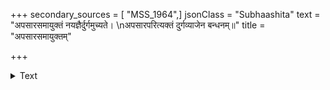 +++
secondary_sources = [ "MSS_1964",]
jsonClass = "Subhaashita"
text = "अपसारसमायुक्तं नयज्ञैर्दुर्गमुच्यते।  \nअपसारपरित्यक्तं दुर्गव्याजेन बन्धनम्॥"
title = "अपसारसमायुक्तम्"

+++

<details><summary>Text</summary>

अपसारसमायुक्तं नयज्ञैर्दुर्गमुच्यते।  
अपसारपरित्यक्तं दुर्गव्याजेन बन्धनम्॥
</details>
